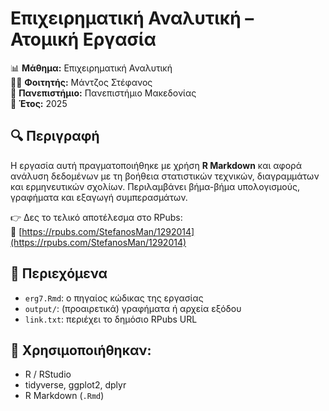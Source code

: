 # Επιχειρηματική Αναλυτική – Ατομική Εργασία

📊 **Μάθημα:** Επιχειρηματική Αναλυτική  
👨‍💻 **Φοιτητής:** Μάντζος Στέφανος  
🏫 **Πανεπιστήμιο:** Πανεπιστήμιο Μακεδονίας  
📅 **Έτος:** 2025

## 🔍 Περιγραφή

Η εργασία αυτή πραγματοποιήθηκε με χρήση **R Markdown** και αφορά ανάλυση δεδομένων με τη βοήθεια στατιστικών τεχνικών, διαγραμμάτων και ερμηνευτικών σχολίων. Περιλαμβάνει βήμα-βήμα υπολογισμούς, γραφήματα και εξαγωγή συμπερασμάτων.

👉 Δες το τελικό αποτέλεσμα στο RPubs:  
🔗 [https://rpubs.com/StefanosMan/1292014](https://rpubs.com/StefanosMan/1292014)

## 📁 Περιεχόμενα

- `erg7.Rmd`: ο πηγαίος κώδικας της εργασίας
- `output/`: (προαιρετικά) γραφήματα ή αρχεία εξόδου
- `link.txt`: περιέχει το δημόσιο RPubs URL

## 🧰 Χρησιμοποιήθηκαν:

- R / RStudio
- tidyverse, ggplot2, dplyr
- R Markdown (`.Rmd`)
